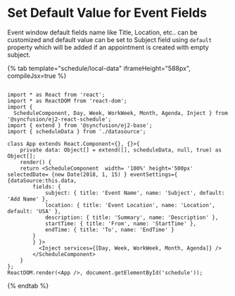 # Set Default Value for Event Fields

Event window default fields name like Title, Location, etc.. can be customized and default value can be set to Subject field using `default` property which will be added if an appointment is created with empty subject.

{% tab template="schedule/local-data" iframeHeight="588px", compileJsx=true %}

```tsx

import * as React from 'react';
import * as ReactDOM from 'react-dom';
import {
  ScheduleComponent, Day, Week, WorkWeek, Month, Agenda, Inject } from '@syncfusion/ej2-react-schedule';
import { extend } from '@syncfusion/ej2-base';
import { scheduleData } from './datasource';

class App extends React.Component<{}, {}>{
    private data: Object[] = extend([], scheduleData, null, true) as Object[];
    render() {
    return <ScheduleComponent  width= '100%' height='500px' selectedDate= {new Date(2018, 1, 15) } eventSettings={ {dataSource:this.data,
        fields: {
            subject: { title: 'Event Name', name: 'Subject', default: 'Add Name' },
            location: { title: 'Event Location', name: 'Location', default: 'USA' },
            description: { title: 'Summary', name: 'Description' },
            startTime: { title: 'From', name: 'StartTime' },
            endTime: { title: 'To', name: 'EndTime' }
        }
        } }>
          <Inject services={[Day, Week, WorkWeek, Month, Agenda]} />
        </ScheduleComponent>
    }
};
ReactDOM.render(<App />, document.getElementById('schedule'));

```

{% endtab %}